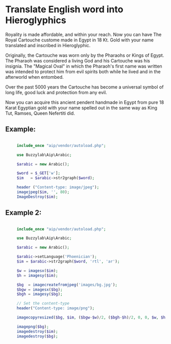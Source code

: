 # Translate English word into Hieroglyphics

Royality is made affordable, and within your reach. Now you can have The Royal Cartouche custome made in Egypt in 18 Kt. Gold with your name translated and inscribed in Hieroglyphic.

Originally, the Cartouche was worn only by the Pharaohs or Kings of Egypt. The Pharaoh was considered a living God and his Cartouche was his insignia. The "Magical Oval" in which the Pharaoh's first name was written was intended to protect him from evil spirits both while he lived and in the afterworld when entombed.

Over the past 5000 years the Cartouche has become a universal symbol of long life, good luck and protection from any evil.

Now you can acquire this ancient pendent handmade in Egypt from pure 18 Karat Egyptian gold with your name spelled out in the same way as King Tut, Ramses, Queen Nefertiti did.

## Example:

```php

     include_once "aip/vendor/autoload.php";

     use Buzzylab\Aip\Arabic;

     $arabic = new Arabic();

     $word = $_GET['w'];
     $im   = $arabic->str2graph($word);

     header ("Content-type: image/jpeg");
     imagejpeg($im, '', 80);
     ImageDestroy($im);

 ```

## Example 2:

```php

     include_once "aip/vendor/autoload.php";

     use Buzzylab\Aip\Arabic;

     $arabic = new Arabic();

     $arabic->setLanguage('Phoenician');
     $im = $arabic->str2graph($word, 'rtl', 'ar');

     $w = imagesx($im);
     $h = imagesy($im);

     $bg  = imagecreatefromjpeg('images/bg.jpg');
     $bgw = imagesx($bg);
     $bgh = imagesy($bg);

     // Set the content-type
     header("Content-type: image/png");

     imagecopyresized($bg, $im, ($bgw-$w)/2, ($bgh-$h)/2, 0, 0, $w, $h, $w, $h);

     imagepng($bg);
     imagedestroy($im);
     imagedestroy($bg);

 ```
